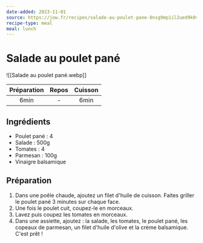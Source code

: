 ```yaml
---
date-added: 2023-11-01
source: https://jow.fr/recipes/salade-au-poulet-pane-8nsg9mp1il2ued9k0vok
recipe-type: meal
meal: lunch
---
```


# Salade au poulet pané

![[Salade au poulet pané.webp]]

| Préparation | Repos | Cuisson |
|:-----------:|:-----:|:-------:|
|    6min     |   -   |  6min   |

## Ingrédients

- Poulet pané : 4
- Salade : 500g
- Tomates : 4
- Parmesan : 100g
- Vinaigre balsamique

## Préparation

1. Dans une poêle chaude, ajoutez un filet d'huile de cuisson. Faites griller le poulet pané 3 minutes sur chaque face.
2. Une fois le poulet cuit, coupez-le en morceaux.
3. Lavez puis coupez les tomates en morceaux.
4. Dans une assiette, ajoutez : la salade, les tomates, le poulet pané, les copeaux de parmesan, un filet d'huile d'olive et la crème balsamique. C'est prêt !
